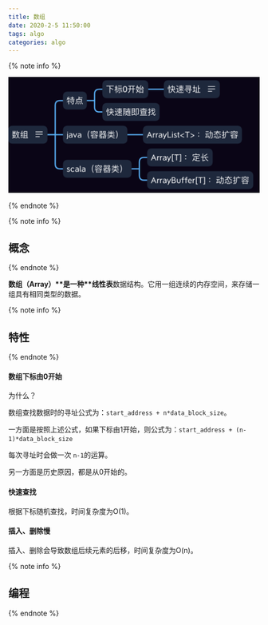 ```yaml
---
title: 数组
date: 2020-2-5 11:50:00 
tags: algo 
categories: algo 
---
```


{% note info %}

![image](https://github.com/stanxia/algo2020/raw/master/pics/image-20200205011633913.png)

{% endnote %}

<!-- more -->

{% note info %}

## 概念

{% endnote %}



**数组（Array）\**是一种\**线性表**数据结构。它用一组连续的内存空间，来存储一组具有相同类型的数据。



{% note info %}

## 特性

{% endnote %}



#### 数组下标由0开始

为什么？

数组查找数据时的寻址公式为：`start_address + n*data_block_size`。

一方面是按照上述公式，如果下标由1开始，则公式为：`start_address + (n-1)*data_block_size`

每次寻址时会做一次 `n-1`的运算。

另一方面是历史原因，都是从0开始的。

#### 快速查找

根据下标随机查找，时间复杂度为O(1)。

#### 插入、删除慢

插入、删除会导致数组后续元素的后移，时间复杂度为O(n)。



{% note info %}

## 编程

{% endnote %}